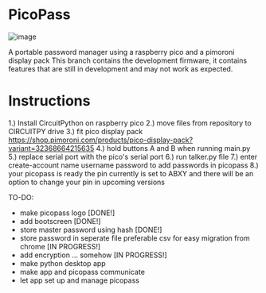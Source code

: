 # PicoPass
![image](https://user-images.githubusercontent.com/76824354/186677963-efc9114a-2035-4b4c-993d-25c11beb30ae.jpeg)

A portable password manager using a raspberry pico and a pimoroni display pack
This branch contains the development firmware, it contains features that are still in development
and may not work as expected.

# Instructions
1.) Install CircuitPython on raspberry pico
2.) move files from repository to CIRCUITPY drive
3.) fit pico display pack https://shop.pimoroni.com/products/pico-display-pack?variant=32368664215635
4.) hold buttons A and B when running main.py
5.) replace serial port with the pico's serial port
6.) run talker.py file
7.) enter create-account name username password to add passwords in picopass
8.) your picopass is ready the pin currently is set to ABXY and there will be an option to change your pin in upcoming versions

TO-DO:
  - make picopass logo  [DONE!]
  - add bootscreen [DONE!]
  - store master password using hash [DONE!]
  - store password in seperate file preferable csv for easy migration from chrome [IN PROGRESS!]
  - add encryption ... somehow [IN PROGRESS!]
  - make python desktop app 
  - make app and picopass communicate
  - let app set up and manage picopass

